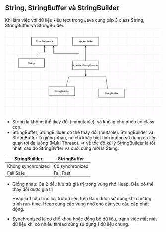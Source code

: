 String, StringBuffer và StringBuilder
-
Khi làm việc với dữ liệu kiểu text trong Java cung cấp 3 class String, StringBuffer và StringBuilder.
![img.png](img.png)
 + String là không thể thay đổi (immutable), và không cho phép có class con.
 + StringBuffer, StringBuilder có thể thay đổi (mutable). StringBuilder và StringBuffer là giống nhau, nó chỉ khác biệt tình huống sử dụng có liên quan tới đa luồng (Multi Thread). => về tốc độ xử lý StringBuilder là tốt nhất, sau đó StringBuffer và cuối cùng mới là String.

| StringBuilder      | StringBuffer    |
|--------------------|-----------------|
| Không synchronized | Có synchronized |
| Fail Safe          | Fail Fast       |

- Giống nhau: Cả 2 đều lưu trữ giá trị trong vùng nhớ Heap. Đều có thể thay đổi được giá trị

    Heap là 1 cấu trúc lưu trữ dữ liệu trên Ram được sử dụng khi chương trình run-time. Heap cung cấp vùng nhớ cho các yêu cầu cấp phát động.
- Synchronized là cơ chế khóa hoặc đồng bộ dữ liệu, tránh việc mất mát dữ liệu khi có nhiều thread cùng sử dụng 1 dữ liệu chung.